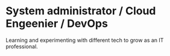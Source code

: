 # System administrator / Cloud Engeenier / DevOps
Learning and experimenting with different tech to grow as an IT professional.
